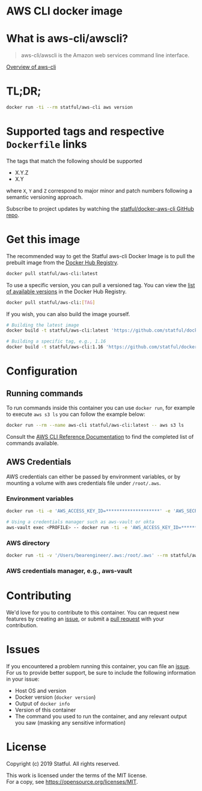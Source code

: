 # AWS CLI docker image

# What is aws-cli/awscli?

> aws-cli/awscli is the Amazon web services command line interface.

[Overview of aws-cli](https://docs.aws.amazon.com/cli/index.html)

# TL;DR;

```bash
docker run -ti --rm statful/aws-cli aws version
```

# Supported tags and respective `Dockerfile` links

The tags that match the following should be supported
* X.Y.Z
* X.Y

where `X`, `Y` and `Z` correspond to major minor and patch numbers following a semantic versioning approach.

Subscribe to project updates by watching the [statful/docker-aws-cli GitHub repo](https://github.com/statful/docker-aws-cli).

# Get this image

The recommended way to get the Statful aws-cli Docker Image is to pull the prebuilt image from the [Docker Hub Registry](https://hub.docker.com/r/statful/aws-cli).

```bash
docker pull statful/aws-cli:latest
```

To use a specific version, you can pull a versioned tag. You can view the [list of available versions](https://hub.docker.com/r/statful/aws-cli/tags/) in the Docker Hub Registry.

```bash
docker pull statful/aws-cli:[TAG]
```

If you wish, you can also build the image yourself.

```bash
# Building the latest image
docker build -t statful/aws-cli:latest 'https://github.com/statful/docker-aws-cli.git/tree/latest'

# Building a specific tag, e.g., 1.16
docker build -t statful/aws-cli:1.16 'https://github.com/statful/docker-aws-cli.git/tree/1.16'
```

# Configuration

## Running commands

To run commands inside this container you can use `docker run`, for example to execute `aws s3 ls` you can follow the example below:

```bash
docker run --rm --name aws-cli statful/aws-cli:latest -- aws s3 ls
```

Consult the [AWS CLI Reference Documentation](https://docs.aws.amazon.com/cli/index.html) to find the completed list of commands available.

## AWS Credentials

AWS credentials can either be passed by environment variables, or by mounting a volume with aws credentials file under `/root/.aws`.

### Environment variables

```bash
docker run -ti -e 'AWS_ACCESS_KEY_ID=********************' -e 'AWS_SECRET_ACCESS_KEY=****************************************' --rm statful/aws-cli aws s3 ls
```

```bash
# Using a credentials manager such as aws-vault or okta
aws-vault exec <PROFILE> -- docker run -ti -e 'AWS_ACCESS_KEY_ID=********************' -e 'AWS_SECRET_ACCESS_KEY=****************************************' --rm statful/aws-cli aws s3 ls
```

### AWS directory

```bash
docker run -ti -v '/Users/bearengineer/.aws:/root/.aws' --rm statful/aws-cli aws s3
```

### AWS credentials manager, e.g., aws-vault


# Contributing

We'd love for you to contribute to this container. You can request new features by creating an [issue](https://github.com/statful/docker-aws-cli/issues), or submit a [pull request](https://github.com/statful/docker-aws-cli/pulls) with your contribution.

# Issues

If you encountered a problem running this container, you can file an [issue](https://github.com/statful/docker-aws-cli/issues). For us to provide better support, be sure to include the following information in your issue:

- Host OS and version
- Docker version (`docker version`)
- Output of `docker info`
- Version of this container
- The command you used to run the container, and any relevant output you saw (masking any sensitive information)

# License

Copyright (c) 2019 Statful. All rights reserved.

This work is licensed under the terms of the MIT license.  
For a copy, see <https://opensource.org/licenses/MIT>.


